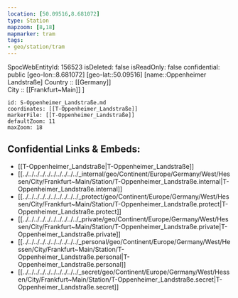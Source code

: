 ```yaml
---
location: [50.09516,8.681072] 
type: Station 
mapzoom: [8,18] 
mapmarker: tram 
tags:
- geo/station/tram
---
```

SpocWebEntityId: 156523
isDeleted: false
isReadOnly: false
confidential: public
[geo-lon::8.681072] 
[geo-lat::50.09516] 
[name::Oppenheimer Landstraße] 
Country :: [[Germany]]  
City :: [[Frankfurt~Main]] ] 


```leaflet
id: S-Oppenheimer_Landstraße.md
coordinates: [[T-Oppenheimer_Landstraße]] 
markerFile: [[T-Oppenheimer_Landstraße]] 
defaultZoom: 11 
maxZoom: 18
```


## Confidential Links & Embeds: 
- [[T-Oppenheimer_Landstraße|T-Oppenheimer_Landstraße]] 
- [[../../../../../../../../../../_internal/geo/Continent/Europe/Germany/West/Hessen/City/Frankfurt~Main/Station/T-Oppenheimer_Landstraße.internal|T-Oppenheimer_Landstraße.internal]] 
- [[../../../../../../../../../../_protect/geo/Continent/Europe/Germany/West/Hessen/City/Frankfurt~Main/Station/T-Oppenheimer_Landstraße.protect|T-Oppenheimer_Landstraße.protect]] 
- [[../../../../../../../../../../_private/geo/Continent/Europe/Germany/West/Hessen/City/Frankfurt~Main/Station/T-Oppenheimer_Landstraße.private|T-Oppenheimer_Landstraße.private]] 
- [[../../../../../../../../../../_personal/geo/Continent/Europe/Germany/West/Hessen/City/Frankfurt~Main/Station/T-Oppenheimer_Landstraße.personal|T-Oppenheimer_Landstraße.personal]] 
- [[../../../../../../../../../../_secret/geo/Continent/Europe/Germany/West/Hessen/City/Frankfurt~Main/Station/T-Oppenheimer_Landstraße.secret|T-Oppenheimer_Landstraße.secret]] 
